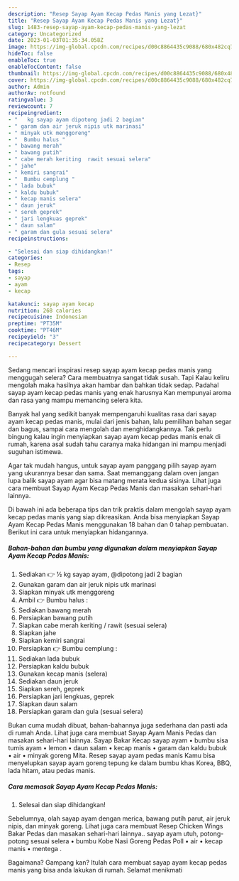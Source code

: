 ```yaml
---
description: "Resep Sayap Ayam Kecap Pedas Manis yang Lezat}"
title: "Resep Sayap Ayam Kecap Pedas Manis yang Lezat}"
slug: 1483-resep-sayap-ayam-kecap-pedas-manis-yang-lezat
category: Uncategorized
date: 2023-01-03T01:35:34.058Z
image: https://img-global.cpcdn.com/recipes/d00c8864435c9088/680x482cq70/sayap-ayam-kecap-pedas-manis-foto-resep-utama.jpg
hideToc: false
enableToc: true
enableTocContent: false
thumbnail: https://img-global.cpcdn.com/recipes/d00c8864435c9088/680x482cq70/sayap-ayam-kecap-pedas-manis-foto-resep-utama.jpg
cover: https://img-global.cpcdn.com/recipes/d00c8864435c9088/680x482cq70/sayap-ayam-kecap-pedas-manis-foto-resep-utama.jpg
author: Admin
authorAv: notfound
ratingvalue: 3
reviewcount: 7
recipeingredient:
- "   kg sayap ayam dipotong jadi 2 bagian"
- " garam dan air jeruk nipis utk marinasi"
- " minyak utk menggoreng"
- "  Bumbu halus "
- " bawang merah"
- " bawang putih"
- " cabe merah keriting  rawit sesuai selera"
- " jahe"
- " kemiri sangrai"
- "  Bumbu cemplung "
- " lada bubuk"
- " kaldu bubuk"
- " kecap manis selera"
- " daun jeruk"
- " sereh geprek"
- " jari lengkuas geprek"
- " daun salam"
- " garam dan gula sesuai selera"
recipeinstructions:

- "Selesai dan siap dihidangkan!"
categories:
- Resep
tags:
- sayap
- ayam
- kecap

katakunci: sayap ayam kecap 
nutrition: 268 calories
recipecuisine: Indonesian
preptime: "PT35M"
cooktime: "PT46M"
recipeyield: "3"
recipecategory: Dessert

---
```



Sedang mencari inspirasi resep sayap ayam kecap pedas manis yang menggugah selera? Cara membuatnya sangat tidak susah. Tapi Kalau keliru mengolah maka hasilnya akan hambar dan bahkan tidak sedap. Padahal sayap ayam kecap pedas manis yang enak harusnya Kan mempunyai aroma dan rasa yang mampu memancing selera kita.


Banyak hal yang sedikit banyak mempengaruhi kualitas rasa dari sayap ayam kecap pedas manis, mulai dari jenis bahan, lalu pemilihan bahan segar dan bagus, sampai cara mengolah dan menghidangkannya. Tak perlu bingung kalau ingin menyiapkan sayap ayam kecap pedas manis enak di rumah, karena asal sudah tahu caranya maka hidangan ini mampu menjadi suguhan istimewa.

Agar tak mudah hangus, untuk sayap ayam panggang pilih sayap ayam yang ukurannya besar dan sama. Saat memanggang dalam oven jangan lupa balik sayap ayam agar bisa matang merata kedua sisinya. Lihat juga cara membuat Sayap Ayam Kecap Pedas Manis dan masakan sehari-hari lainnya.


Di bawah ini ada beberapa tips dan trik praktis dalam mengolah sayap ayam kecap pedas manis yang siap dikreasikan. Anda bisa menyiapkan Sayap Ayam Kecap Pedas Manis menggunakan 18 bahan dan 0 tahap pembuatan. Berikut ini cara untuk menyiapkan hidangannya.

<!--inarticleads1-->

##### Bahan-bahan dan bumbu yang digunakan dalam menyiapkan Sayap Ayam Kecap Pedas Manis:

1. Sediakan  👉 ½ kg sayap ayam, @dipotong jadi 2 bagian
1. Gunakan  garam dan air jeruk nipis utk marinasi
1. Siapkan  minyak utk menggoreng
1. Ambil  👉 Bumbu halus :
1. Sediakan  bawang merah
1. Persiapkan  bawang putih
1. Siapkan  cabe merah keriting / rawit (sesuai selera)
1. Siapkan  jahe
1. Siapkan  kemiri sangrai
1. Persiapkan  👉 Bumbu cemplung :
1. Sediakan  lada bubuk
1. Persiapkan  kaldu bubuk
1. Gunakan  kecap manis (selera)
1. Sediakan  daun jeruk
1. Siapkan  sereh, geprek
1. Persiapkan  jari lengkuas, geprek
1. Siapkan  daun salam
1. Persiapkan  garam dan gula (sesuai selera)


Bukan cuma mudah dibuat, bahan-bahannya juga sederhana dan pasti ada di rumah Anda. Lihat juga cara membuat Sayap Ayam Manis Pedas dan masakan sehari-hari lainnya. Sayap Bakar Kecap sayap ayam • bumbu sisa tumis ayam • lemon • daun salam • kecap manis • garam dan kaldu bubuk • air • minyak goreng Mita. Resep sayap ayam pedas manis Kamu bisa menyelupkan sayap ayam goreng tepung ke dalam bumbu khas Korea, BBQ, lada hitam, atau pedas manis. 

<!--inarticleads2-->

##### Cara memasak Sayap Ayam Kecap Pedas Manis:


1. Selesai dan siap dihidangkan!

Sebelumnya, olah sayap ayam dengan merica, bawang putih parut, air jeruk nipis, dan minyak goreng. Lihat juga cara membuat Resep Chicken Wings Bakar Pedas dan masakan sehari-hari lainnya.. sayap ayam utuh, potong-potong sesuai selera • bumbu Kobe Nasi Goreng Pedas Poll • air • kecap manis • mentega . 

Bagaimana? Gampang kan? Itulah cara membuat sayap ayam kecap pedas manis yang bisa anda lakukan di rumah. Selamat menikmati
